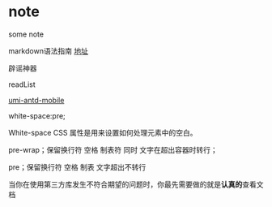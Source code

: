 # note
some note

markdown语法指南 [地址](https://www.zybuluo.com/mdeditor?url=https%3A%2F%2Fwww.zybuluo.com%2Fstatic%2Feditor%2Fmd-help.markdown)

辟谣神器

readList

[umi-antd-mobile](<https://github.com/jinjinwa/umi-antd-mobile>)

white-space:pre;

White-space CSS 属性是用来设置如何处理元素中的空白。

pre-wrap；保留换行符 空格 制表符 同时 文字在超出容器时转行；

pre；保留换行符 空格 制表 文字超出不转行

当你在使用第三方库发生不符合期望的问题时，你最先需要做的就是**认真的**查看文档